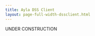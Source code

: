 ```yaml
---
title: Ayla DSS Client
layout: page-full-width-dssclient.html
---
```


UNDER CONSTRUCTION

<div class="message-container"><ul id="messages"></ul></div>
